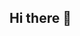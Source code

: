 ## Hi there 👋

<!--
**nyannero04/nyannero04** is a ✨ _special_ ✨ repository because its `README.md` (this file) appears on your GitHub profile.

Here are some ideas to get you started:
-Hello there, I am Ayan(sometimes nicknamed Nyan by my friends) and I am an undergraduate student studying Biotechnology. I am also into writing poetry, debating and ranting about anime and Real Madrid in my free time.
- 🌱 I’m currently learning Python
- 🤔 I'm currently working on Project Mongol Tori
- 📫 Email me on azwadayan2004@gmail.com
- 😄 Pronouns: anything works
- ⚡ Fun fact: I like cats a lot 
-->
